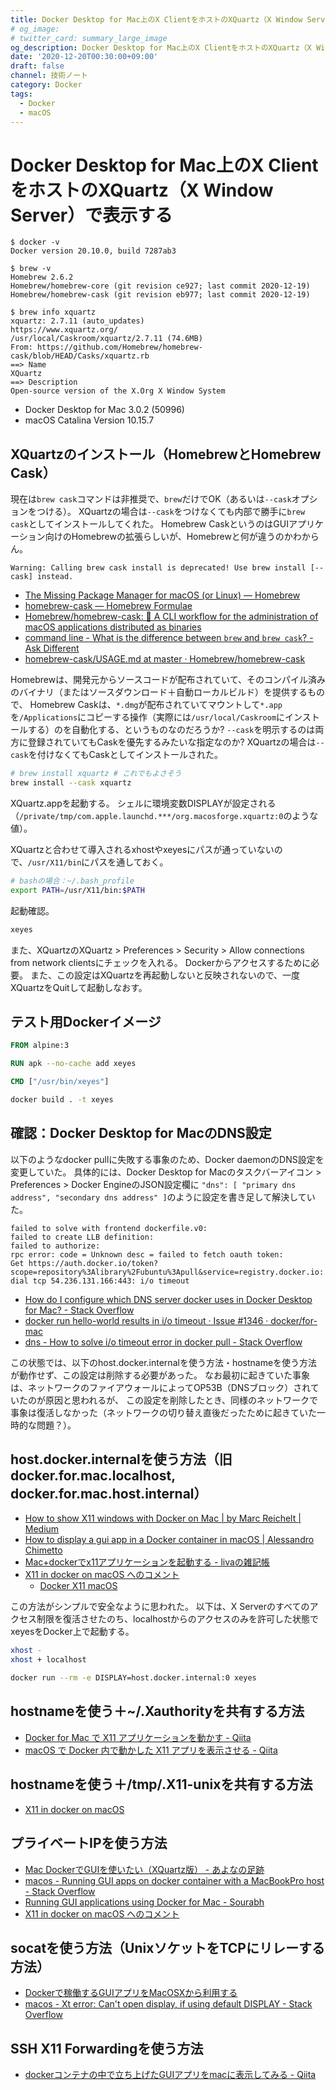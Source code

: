 ```yaml
---
title: Docker Desktop for Mac上のX ClientをホストのXQuartz（X Window Server）で表示する
# og_image:
# twitter_card: summary_large_image
og_description: Docker Desktop for Mac上のX ClientをホストのXQuartz（X Window Server）で表示する
date: '2020-12-20T00:30:00+09:00'
draft: false
channel: 技術ノート
category: Docker
tags:
  - Docker
  - macOS
---
```


# Docker Desktop for Mac上のX ClientをホストのXQuartz（X Window Server）で表示する

```
$ docker -v
Docker version 20.10.0, build 7287ab3

$ brew -v
Homebrew 2.6.2
Homebrew/homebrew-core (git revision ce927; last commit 2020-12-19)
Homebrew/homebrew-cask (git revision eb977; last commit 2020-12-19)

$ brew info xquartz
xquartz: 2.7.11 (auto_updates)
https://www.xquartz.org/
/usr/local/Caskroom/xquartz/2.7.11 (74.6MB)
From: https://github.com/Homebrew/homebrew-cask/blob/HEAD/Casks/xquartz.rb
==> Name
XQuartz
==> Description
Open-source version of the X.Org X Window System
```

- Docker Desktop for Mac 3.0.2 (50996)
- macOS Catalina Version 10.15.7


## XQuartzのインストール（HomebrewとHomebrew Cask）
現在は`brew cask`コマンドは非推奨で、`brew`だけでOK（あるいは`--cask`オプションをつける）。
XQuartzの場合は`--cask`をつけなくても内部で勝手に`brew cask`としてインストールしてくれた。
Homebrew CaskというのはGUIアプリケーション向けのHomebrewの拡張らしいが、Homebrewと何が違うのかわからん。

```
Warning: Calling brew cask install is deprecated! Use brew install [--cask] instead.
```

- [The Missing Package Manager for macOS (or Linux) — Homebrew](https://brew.sh/)
- [homebrew-cask — Homebrew Formulae](https://formulae.brew.sh/cask/)
- [Homebrew/homebrew-cask: 🍻 A CLI workflow for the administration of macOS applications distributed as binaries](https://github.com/Homebrew/homebrew-cask)
- [command line - What is the difference between `brew` and `brew cask`? - Ask Different](https://apple.stackexchange.com/questions/125468/what-is-the-difference-between-brew-and-brew-cask)
- [homebrew-cask/USAGE.md at master · Homebrew/homebrew-cask](https://github.com/Homebrew/homebrew-cask/blob/master/USAGE.md)

Homebrewは、開発元からソースコードが配布されていて、そのコンパイル済みのバイナリ（またはソースダウンロード＋自動ローカルビルド）を提供するもので、
Homebrew Caskは、`*.dmg`が配布されていてマウントして`*.app`を`/Applications`にコピーする操作（実際には`/usr/local/Caskroom`にインストールする）のを自動化する、というものなのだろうか?
`--cask`を明示するのは両方に登録されていてもCaskを優先するみたいな指定なのか? XQuartzの場合は`--cask`を付けなくてもCaskとしてインストールされた。

```bash
# brew install xquartz # これでもよさそう
brew install --cask xquartz
```

XQuartz.appを起動する。
シェルに環境変数DISPLAYが設定される（`/private/tmp/com.apple.launchd.***/org.macosforge.xquartz:0`のような値）。

XQuartzと合わせて導入されるxhostやxeyesにパスが通っていないので、`/usr/X11/bin`にパスを通しておく。

```bash
# bashの場合：~/.bash_profile
export PATH=/usr/X11/bin:$PATH
```

起動確認。

```bash
xeyes
```

また、XQuartzのXQuartz > Preferences > Security > Allow connections from network clientsにチェックを入れる。
Dockerからアクセスするために必要。
また、この設定はXQuartzを再起動しないと反映されないので、一度XQuartzをQuitして起動しなおす。


## テスト用Dockerイメージ
```dockerfile
FROM alpine:3

RUN apk --no-cache add xeyes

CMD ["/usr/bin/xeyes"]
```

```bash
docker build . -t xeyes
```

## 確認：Docker Desktop for MacのDNS設定
以下のようなdocker pullに失敗する事象のため、Docker daemonのDNS設定を変更していた。
具体的には、Docker Desktop for Macのタスクバーアイコン > Preferences > Docker EngineのJSON設定欄に
`"dns": [ "primary dns address", "secondary dns address" ]`のように設定を書き足して解決していた。

```
failed to solve with frontend dockerfile.v0:
failed to create LLB definition:
failed to authorize:
rpc error: code = Unknown desc = failed to fetch oauth token:
Get https://auth.docker.io/token?scope=repository%3Alibrary%2Fubuntu%3Apull&service=registry.docker.io:
dial tcp 54.236.131.166:443: i/o timeout
```

- [How do I configure which DNS server docker uses in Docker Desktop for Mac? - Stack Overflow](https://stackoverflow.com/questions/44410259/how-do-i-configure-which-dns-server-docker-uses-in-docker-desktop-for-mac)
- [docker run hello-world results in i/o timeout · Issue #1346 · docker/for-mac](https://github.com/docker/for-mac/issues/1346)
- [dns - How to solve i/o timeout error in docker pull - Stack Overflow](https://stackoverflow.com/questions/48042184/how-to-solve-i-o-timeout-error-in-docker-pull)

この状態では、以下のhost.docker.internalを使う方法・hostnameを使う方法が動作せず、この設定は削除する必要があった。
なお最初に起きていた事象は、ネットワークのファイアウォールによってOP53B（DNSブロック）されていたのが原因と思われるが、
この設定を削除したとき、同様のネットワークで事象は復活しなかった（ネットワークの切り替え直後だったために起きていた一時的な問題？）。


## host.docker.internalを使う方法（旧 docker.for.mac.localhost, docker.for.mac.host.internal）
- [How to show X11 windows with Docker on Mac | by Marc Reichelt | Medium](https://medium.com/@mreichelt/how-to-show-x11-windows-within-docker-on-mac-50759f4b65cb)
- [How to display a gui app in a Docker container in macOS | Alessandro Chimetto](http://www.achimetto.me/docker-gui-app-on-macos.html)
- [Mac+dockerでx11アプリケーションを起動する - livaの雑記帳](http://raphine.hatenablog.com/entry/2018/08/14/004634)
- [X11 in docker on macOS へのコメント](https://gist.github.com/cschiewek/246a244ba23da8b9f0e7b11a68bf3285#gistcomment-3477013)
    - [Docker X11 macOS](https://gist.github.com/paul-krohn/e45f96181b1cf5e536325d1bdee6c949)

この方法がシンプルで安全なように思われた。
以下は、X Serverのすべてのアクセス制限を復活させたのち、localhostからのアクセスのみを許可した状態でxeyesをDocker上で起動する。

```bash
xhost -
xhost + localhost

docker run --rm -e DISPLAY=host.docker.internal:0 xeyes
```


## hostnameを使う＋~/.Xauthorityを共有する方法
- [Docker for Mac で X11 アプリケーションを動かす - Qiita](https://qiita.com/hoto17296/items/bdb2ab24bc32b6b7f360)
- [macOS で Docker 内で動かした X11 アプリを表示させる - Qiita](https://qiita.com/kawaz/items/6cf04f923ebfac45a997)

## hostnameを使う＋/tmp/.X11-unixを共有する方法
- [X11 in docker on macOS](https://gist.github.com/cschiewek/246a244ba23da8b9f0e7b11a68bf3285)

## プライベートIPを使う方法
- [Mac DockerでGUIを使いたい（XQuartz版） - あよなの足跡](https://gokids.hatenablog.com/entry/2018/11/14/190000)
- [macos - Running GUI apps on docker container with a MacBookPro host - Stack Overflow](https://stackoverflow.com/questions/37523980/running-gui-apps-on-docker-container-with-a-macbookpro-host)
- [Running GUI applications using Docker for Mac - Sourabh](https://sourabhbajaj.com/blog/2017/02/07/gui-applications-docker-mac/)
- [X11 in docker on macOS へのコメント](https://gist.github.com/cschiewek/246a244ba23da8b9f0e7b11a68bf3285#gistcomment-3119974)

## socatを使う方法（UnixソケットをTCPにリレーする方法）
- [Dockerで稼働するGUIアプリをMacOSXから利用する](https://gist.github.com/asufana/229cdac01fccee1a7d32ca8b5d7cfee6)
- [macos - Xt error: Can't open display, if using default DISPLAY - Stack Overflow](https://stackoverflow.com/questions/37826094/xt-error-cant-open-display-if-using-default-display)

## SSH X11 Forwardingを使う方法
- [dockerコンテナの中で立ち上げたGUIアプリをmacに表示してみる - Qiita](https://qiita.com/machisuke/items/84626eba60ab76d8fc4e)
